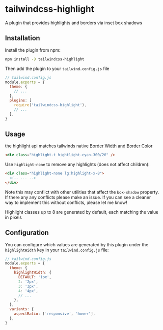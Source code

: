 # tailwindcss-highlight

A plugin that provides highlights and borders via inset box shadows

## Installation

Install the plugin from npm:

```sh
npm install -D tailwindcss-highlight
```

Then add the plugin to your `tailwind.config.js` file

```js
// tailwind.config.js
module.exports = {
  theme: {
    // ...
  },
  plugins: [
    require('tailwindcss-highlight'),
    // ...
  ],
}
```

## Usage

the highlight api matches tailwinds native [Border Width](https://tailwindcss.com/docs/border-width) and [Border Color](https://tailwindcss.com/docs/border-color)

```html
<div class="highlight-t hightlight-cyan-300/20" />
```

Use `highlight-none` to remove any highlights (does not affect children):

```html
<div class="highlight-none lg:highlight-x-8">
  <!-- ... -->
</div>
```

Note this may conflict with other utilities that affect the `box-shadow` property. If there any any conflicts please make an issue. If you can see a cleaner way to implement this without conflicts, please let me know!

Highlight classes up to 8 are generated by default, each matching the value in pixels

## Configuration

You can configure which values are generated by this plugin under the `highlightWidth` key in your `tailwind.config.js` file:

```js
// tailwind.config.js
module.exports = {
  theme: {
    highlightWidth: {
      DEFAULT: '1px',
      2: '2px',
      3: '3px',
      4: '4px',
      // ...
    },
  },
  variants: {
    aspectRatio: ['responsive', 'hover'],
  },
}
```
